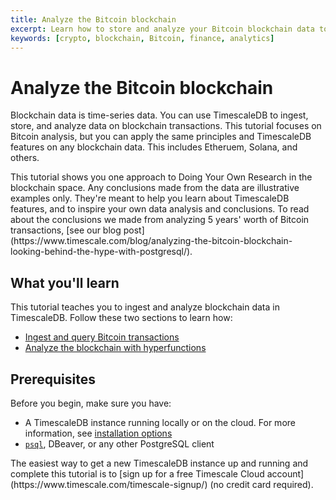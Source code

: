 ```yaml
---
title: Analyze the Bitcoin blockchain
excerpt: Learn how to store and analyze your Bitcoin blockchain data to uncover trends
keywords: [crypto, blockchain, Bitcoin, finance, analytics]
---
```


# Analyze the Bitcoin blockchain
Blockchain data is time-series data. You can use
TimescaleDB to ingest, store, and
analyze data on blockchain transactions. This tutorial focuses
on Bitcoin analysis, but you can
apply the same principles and TimescaleDB features on
any blockchain data. This includes Etheruem, Solana, and others.

<highlight type="note">
This tutorial shows you one approach to Doing Your Own Research in
the blockchain space. Any
conclusions made from the data are illustrative examples only. They're meant to help
you learn about TimescaleDB features, and to inspire your own
data analysis and conclusions. To read about the
conclusions we made from
analyzing 5 years' worth of Bitcoin transactions,
[see our blog post](https://www.timescale.com/blog/analyzing-the-bitcoin-blockchain-looking-behind-the-hype-with-postgresql/).
</highlight>

## What you'll learn
This tutorial teaches you to ingest and analyze blockchain data
in TimescaleDB. Follow these two sections to learn how:

*   [Ingest and query Bitcoin transactions][ingest-bitcoin]
*   [Analyze the blockchain with hyperfunctions][analyze-blockchain]

## Prerequisites
Before you begin, make sure you have:
* A TimescaleDB instance running locally or on the cloud. For more information, see [installation options][install-timescale]
* [`psql`][psql-install], DBeaver, or any other PostgreSQL client

<highlight type="note">
The easiest way to get a new TimescaleDB instance up and running and complete
this tutorial is to 
[sign up for a free Timescale Cloud account](https://www.timescale.com/timescale-signup/)
(no credit card required).
</highlight>

[analyze-blockchain]: /timescaledb/:currentVersion:/tutorials/analyze-bitcoin-blockchain/analyze-blockchain/
[ingest-bitcoin]: /timescaledb/:currentVersion:/tutorials/analyze-bitcoin-blockchain/ingest-query-btc-transactions/
[install-timescale]: /install/latest/
[psql-install]: /timescaledb/:currentVersion:/how-to-guides/connecting/psql
